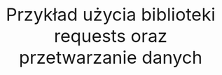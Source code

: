 <p align="center", style="font-size:40px">
Przykład użycia biblioteki requests oraz przetwarzanie danych
</p>
